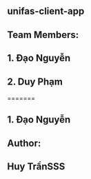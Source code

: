 ## unifas-client-app
## Team Members:
## 1. Đạo Nguyễn
## 2. Duy Phạm

=======
## 1. Đạo Nguyễn

## Author:
## Huy TrầnSSS

